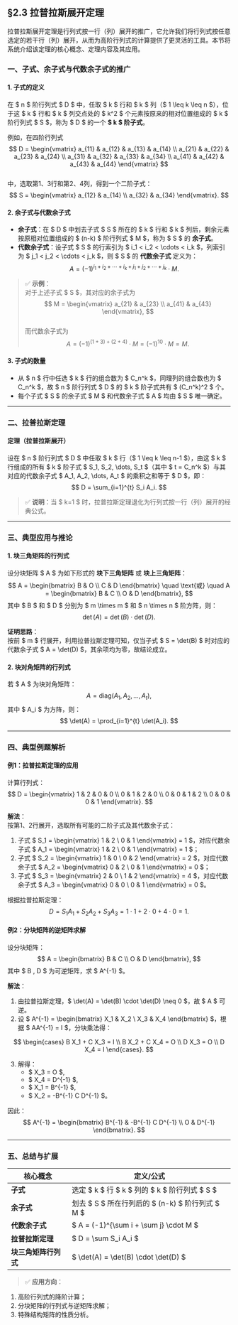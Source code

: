 ## **§2.3 拉普拉斯展开定理**

拉普拉斯展开定理是行列式按一行（列）展开的推广，它允许我们将行列式按任意选定的若干行（列）展开，从而为高阶行列式的计算提供了更灵活的工具。本节将系统介绍该定理的核心概念、定理内容及其应用。

### 一、子式、余子式与代数余子式的推广

#### **1. 子式的定义**

在 $ n $ 阶行列式 $ D $ 中，任取 $ k $ 行和 $ k $ 列（$ 1 \leq k \leq n $），位于这 $ k $ 行和 $ k $ 列交点处的 $ k^2 $ 个元素按原来的相对位置组成的 $ k $ 阶行列式 $ S $，称为 $ D $ 的一个 **$ k $ 阶子式**。

例如，在四阶行列式  
$$
D =
\begin{vmatrix}
a_{11} & a_{12} & a_{13} & a_{14} \\
a_{21} & a_{22} & a_{23} & a_{24} \\
a_{31} & a_{32} & a_{33} & a_{34} \\
a_{41} & a_{42} & a_{43} & a_{44}
\end{vmatrix}
$$  
中，选取第1、3行和第2、4列，得到一个二阶子式：  
$$
S =
\begin{vmatrix}
a_{12} & a_{14} \\
a_{32} & a_{34}
\end{vmatrix}.
$$

#### **2. 余子式与代数余子式**

- **余子式**：在 $ D $ 中划去子式 $ S $ 所在的 $ k $ 行和 $ k $ 列后，剩余元素按原相对位置组成的 $ (n-k) $ 阶行列式 $ M $，称为 $ S $ 的 **余子式**。
- **代数余子式**：设子式 $ S $ 的行索引为 $ i_1 < i_2 < \cdots < i_k $，列索引为 $ j_1 < j_2 < \cdots < j_k $，则 $ S $ 的 **代数余子式** 定义为：
  $$
  A = (-1)^{i_1 + i_2 + \cdots + i_k + j_1 + j_2 + \cdots + j_k} \cdot M.
  $$

> ✅ **示例**：  
对于上述子式 $ S $，其对应的余子式为  
$$
M =
\begin{vmatrix}
a_{21} & a_{23} \\
a_{41} & a_{43}
\end{vmatrix},
$$  
而代数余子式为  
$$
A = (-1)^{(1+3)+(2+4)} \cdot M = (-1)^{10} \cdot M = M.
$$

#### **3. 子式的数量**

- 从 $ n $ 行中任选 $ k $ 行的组合数为 $ C_n^k $，同理列的组合数也为 $ C_n^k $，故 $ n $ 阶行列式 $ D $ 的 $ k $ 阶子式共有 $ (C_n^k)^2 $ 个。
- 每个子式 $ S $ 的余子式 $ M $ 和代数余子式 $ A $ 均由 $ S $ 唯一确定。

---

### 二、拉普拉斯定理

#### **定理（拉普拉斯展开）**

设在 $ n $ 阶行列式 $ D $ 中任取 $ k $ 行（$ 1 \leq k \leq n-1 $），由这 $ k $ 行组成的所有 $ k $ 阶子式 $ S_1, S_2, \dots, S_t $（其中 $ t = C_n^k $）与其对应的代数余子式 $ A_1, A_2, \dots, A_t $ 的乘积之和等于 $ D $，即：
$$
D = \sum_{i=1}^{t} S_i A_i.
$$

> ✅ **说明**：当 $ k=1 $ 时，拉普拉斯定理退化为行列式按一行（列）展开的经典公式。

---

### 三、典型应用与推论

#### **1. 块三角矩阵的行列式**

设分块矩阵 $ A $ 为如下形式的 **块下三角矩阵** 或 **块上三角矩阵**：
$$
A =
\begin{bmatrix}
B & O \\
C & D
\end{bmatrix}
\quad \text{或} \quad
A =
\begin{bmatrix}
B & C \\
O & D
\end{bmatrix},
$$
其中 $ B $ 和 $ D $ 分别为 $ m \times m $ 和 $ n \times n $ 阶方阵，则：
$$
\det(A) = \det(B) \cdot \det(D).
$$

**证明思路**：  
按前 $ m $ 行展开，利用拉普拉斯定理可知，仅当子式 $ S = \det(B) $ 时对应的代数余子式 $ A = \det(D) $，其余项均为零，故结论成立。

#### **2. 块对角矩阵的行列式**

若 $ A $ 为块对角矩阵：
$$
A = \text{diag}(A_1, A_2, \dots, A_t),
$$
其中 $ A_i $ 为方阵，则：
$$
\det(A) = \prod_{i=1}^{t} \det(A_i).
$$

---

### 四、典型例题解析

#### **例1：拉普拉斯定理的应用**

计算行列式：
$$
D =
\begin{vmatrix}
1 & 2 & 0 & 0 \\
0 & 1 & 2 & 0 \\
0 & 0 & 1 & 2 \\
0 & 0 & 0 & 1
\end{vmatrix}.
$$

**解法**：  
按第1、2行展开，选取所有可能的二阶子式及其代数余子式：

1. 子式 $ S_1 =
\begin{vmatrix}
1 & 2 \\
0 & 1
\end{vmatrix} = 1 $，对应代数余子式 $ A_1 =
\begin{vmatrix}
1 & 2 \\
0 & 1
\end{vmatrix} = 1 $；
2. 子式 $ S_2 =
\begin{vmatrix}
1 & 0 \\
0 & 2
\end{vmatrix} = 2 $，对应代数余子式 $ A_2 =
\begin{vmatrix}
0 & 2 \\
0 & 1
\end{vmatrix} = 0 $；
3. 子式 $ S_3 =
\begin{vmatrix}
2 & 0 \\
1 & 2
\end{vmatrix} = 4 $，对应代数余子式 $ A_3 =
\begin{vmatrix}
0 & 0 \\
0 & 1
\end{vmatrix} = 0 $。

根据拉普拉斯定理：
$$
D = S_1 A_1 + S_2 A_2 + S_3 A_3 = 1 \cdot 1 + 2 \cdot 0 + 4 \cdot 0 = 1.
$$

#### **例2：分块矩阵的逆矩阵求解**

设分块矩阵：
$$
A =
\begin{bmatrix}
B & C \\
O & D
\end{bmatrix},
$$
其中 $ B $,$ D $ 为可逆矩阵，求 $ A^{-1} $。

**解法**：

1. 由拉普拉斯定理，$ \det(A) = \det(B) \cdot \det(D) \neq 0 $，故 $ A $ 可逆。
2. 设 $ A^{-1} =
\begin{bmatrix}
X_1 & X_2 \\
X_3 & X_4
\end{bmatrix} $，根据 $ AA^{-1} = I $，分块乘法得：

$$
\begin{cases}
B X_1 + C X_3 = I \\
B X_2 + C X_4 = O \\
D X_3 = O \\
D X_4 = I
\end{cases}.
$$

3. 解得：
   - $ X_3 = O $,
   - $ X_4 = D^{-1} $,
   - $ X_1 = B^{-1} $,
   - $ X_2 = -B^{-1} C D^{-1} $。

因此：
$$
A^{-1} =
\begin{bmatrix}
B^{-1} & -B^{-1} C D^{-1} \\
O & D^{-1}
\end{bmatrix}.
$$

---

### 五、总结与扩展

| **核心概念** | **定义/公式** |
|--------------|---------------|
| **子式** | 选定 $ k $ 行 $ k $ 列的 $ k $ 阶行列式 $ S $ |
| **余子式** | 划去 $ S $ 所在行列后的 $ (n-k) $ 阶行列式 $ M $ |
| **代数余子式** | $ A = (-1)^{\sum i + \sum j} \cdot M $ |
| **拉普拉斯定理** | $ D = \sum S_i A_i $ |
| **块三角矩阵行列式** | $ \det(A) = \det(B) \cdot \det(D) $ |

> ✅ **应用方向**：  

1. 高阶行列式的降阶计算；  
2. 分块矩阵的行列式与逆矩阵求解；  
3. 特殊结构矩阵的性质分析。